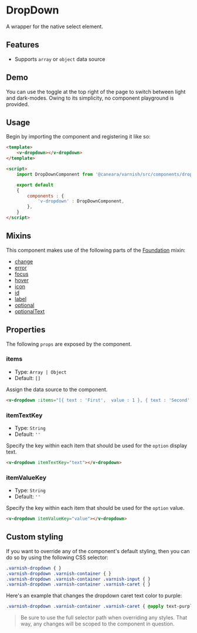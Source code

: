 # DropDown

A wrapper for the native select element.

## Features

* Supports `array` or `object` data source

## Demo

You can use the toggle at the top right of the page to switch between light and dark-modes. Owing to its simplicity, no component playground is provided.

<!-- Setup -->
<script setup>
    import { ref } from 'vue';
    import DropDownComponent from '../../src/components/dropdown.vue';

    let items = [
        { text : 'First',  value : 1 },
        { text : 'Second', value : 2 },
        { text : 'Third',  value : 3 },
        { text : 'Fourth', value : 4 },
    ]

    let content = ref('');
</script>

<!-- Demo -->
<div class="bg-gray-100 dark:bg-black flex justify-center gap-x-3 rounded-md p-6 mt-8">
    <ClientOnly>
        <DropDownComponent label="Choose an item..." icon="fas fa-filter" :items="items" itemTextKey="text" itemValueKey="value" v-model="content"></DropDownComponent>
    </ClientOnly>
</div>

## Usage

Begin by importing the component and registering it like so:

```html
<template>
    <v-dropdown></v-dropdown>
</template>

<script>
    import DropDownComponent from '@caneara/varnish/src/components/dropdown.vue';

    export default
    {
        components : {
            'v-dropdown' : DropDownComponent,
        },
    }
</script>
```

## Mixins

This component makes use of the following parts of the [Foundation](/pages/foundation) mixin:

* [change](/pages/foundation#change)
* [error](/pages/foundation#error)
* [focus](/pages/foundation#focus)
* [hover](/pages/foundation#hover)
* [icon](/pages/foundation#icon)
* [id](/pages/foundation#id)
* [label](/pages/foundation#label)
* [optional](/pages/foundation#optional)
* [optionalText](/pages/foundation#optionalText)

## Properties

The following `props` are exposed by the component.

### items

- Type: `Array | Object`
- Default: `[]`

Assign the data source to the component.

```html
<v-dropdown :items="[{ text : 'First',  value : 1 }, { text : 'Second', value : 2 }]"></v-dropdown>
```

### itemTextKey

- Type: `String`
- Default: `''`

Specify the key within each item that should be used for the `option` display text.

```html
<v-dropdown itemTextKey="text"></v-dropdown>
```

### itemValueKey

- Type: `String`
- Default: `''`

Specify the key within each item that should be used for the `option` value.

```html
<v-dropdown itemValueKey="value"></v-dropdown>
```

## Custom styling

If you want to override any of the component's default styling, then you can do so by using the following CSS selector:

```css
.varnish-dropdown { }
.varnish-dropdown .varnish-container { }
.varnish-dropdown .varnish-container .varnish-input { }
.varnish-dropdown .varnish-container .varnish-caret { }
```

Here's an example that changes the dropdown caret text color to purple:

```css
.varnish-dropdown .varnish-container .varnish-caret { @apply text-purple-700 dark:text-purple-400 }
```

> Be sure to use the full selector path when overriding any styles. That way, any changes will be scoped to the component in question.